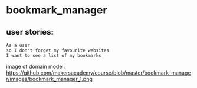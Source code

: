 # bookmark_manager

## user stories:

```
As a user
so I don't forget my favourite websites
I want to see a list of my bookmarks
```
image of domain model: https://github.com/makersacademy/course/blob/master/bookmark_manager/images/bookmark_manager_1.png
